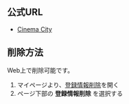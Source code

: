 ## 公式URL

- [Cinema City](https://cinemacity.co.jp)

## 削除方法

Web上で削除可能です。

1. マイページより、[登録情報削除](https://res.cinemacity.co.jp/TicketReserver/mypage/resign)を開く
2. ページ下部の **登録情報削除** を選択する
